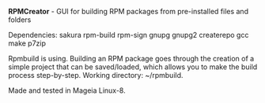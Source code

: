 **RPMCreator** - GUI for building RPM packages from pre-installed files and folders

Dependencies: sakura rpm-build rpm-sign gnupg gnupg2 createrepo gcc make p7zip

Rpmbuild is using. Building an RPM package goes through the creation of a simple project that can be saved/loaded, which allows you to make the build process step-by-step. Working directory: ~/rpmbuild.

Made and tested in Mageia Linux-8.
